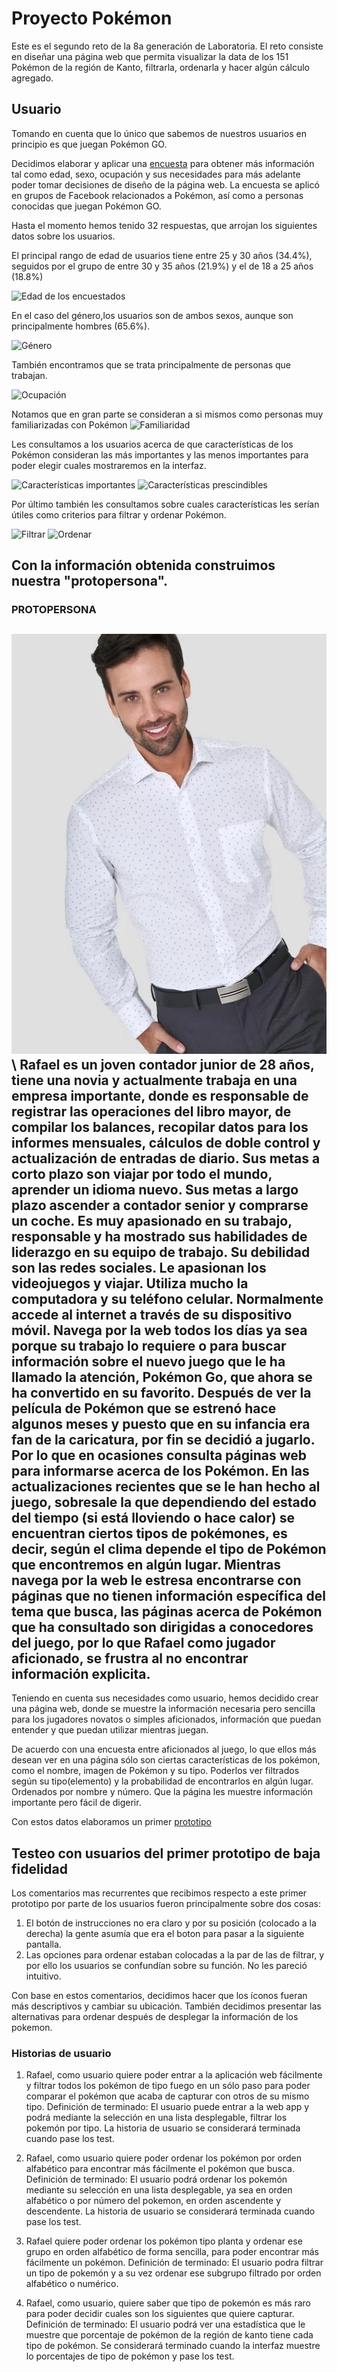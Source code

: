 # Proyecto Pokémon

Este es el segundo reto de la 8a generación de Laboratoria. El reto consiste en diseñar una página web que permita visualizar la data de los 151 Pokémon de la región de Kanto, filtrarla, ordenarla y hacer algún cálculo agregado.

## Usuario

Tomando en cuenta que lo único que sabemos de nuestros usuarios en principio es que juegan Pokémon GO. 

Decidimos elaborar y aplicar una [encuesta](https://forms.gle/w6sJvejhR46GrrDy7) para obtener más información tal como edad, sexo, ocupación y sus necesidades para más adelante poder tomar decisiones de diseño de la página web. La encuesta se aplicó en grupos de Facebook relacionados a Pokémon, así como a personas conocidas que juegan Pokémon GO.

Hasta el momento hemos tenido 32 respuestas, que arrojan los siguientes datos sobre los usuarios.

El principal rango de edad de usuarios tiene entre 25 y 30 años (34.4%), seguidos por el grupo de entre 30 y 35 años (21.9%) y el de 18 a 25 años (18.8%)

![Edad de los encuestados](images/Edad.png)

En el caso del género,los usuarios son de ambos sexos, aunque son principalmente hombres (65.6%).

![Género](images/Género.png)

También encontramos que se trata principalmente de personas que trabajan.

![Ocupación](images/Ocupación.png)

Notamos que en gran parte se consideran a si mismos como personas muy familiarizadas con Pokémon
![Familiaridad](images/Fam.png)

Les consultamos a los usuarios acerca de que características de los Pokémon consideran las más importantes y las menos importantes para poder elegir cuales mostraremos en la interfaz.

![Características importantes](images/Relevantes.png)
![Características prescindibles](images/Irrelevantes.png)

Por último también les consultamos sobre cuales características les serían útiles como criterios para filtrar y ordenar Pokémon.

![Filtrar](images/Filtrar.png)
![Ordenar](images/Ordenar.png)

Con la información obtenida construimos nuestra "protopersona".
---------------------------------------------------------------------------------------------------------
### PROTOPERSONA
![Tip](images/rafael.jpg)\ Rafael es un joven contador junior de 28 años, tiene una novia y actualmente trabaja en una empresa importante, donde es responsable de registrar las operaciones del libro mayor, de compilar los balances, recopilar datos para los informes mensuales, cálculos de doble control y actualización de entradas de diario. 
Sus metas a corto plazo son viajar por todo el mundo, aprender un idioma nuevo.
Sus metas a largo plazo ascender a contador senior y comprarse un coche.
Es muy apasionado en su trabajo, responsable y ha mostrado sus habilidades de liderazgo en su equipo de trabajo. Su debilidad son las redes sociales.
Le apasionan los videojuegos y viajar. Utiliza mucho la computadora y su teléfono celular. Normalmente accede al internet a través de su dispositivo móvil. Navega por la web todos los días ya sea porque su trabajo lo requiere o para buscar información sobre el nuevo juego que le ha llamado la atención, Pokémon Go, que ahora se ha convertido en su favorito. Después de ver la película de Pokémon que se estrenó hace algunos meses y puesto que en su infancia era fan de la caricatura, por fin se decidió a jugarlo. Por lo que en ocasiones consulta páginas web para informarse acerca de los Pokémon. En las actualizaciones recientes que se le han hecho al juego, sobresale la que dependiendo del estado del tiempo (si está lloviendo o hace calor) se encuentran ciertos tipos de pokémones, es decir, según el clima depende el tipo de Pokémon que encontremos en algún lugar.
Mientras navega por la web le estresa encontrarse con páginas que no tienen información específica del tema que busca, las páginas acerca de Pokémon que ha consultado son dirigidas a conocedores del juego, por lo que Rafael como jugador aficionado, se frustra al no encontrar información explicita. 
---------------------------------------------------------------------------------------------------------
Teniendo en cuenta sus necesidades como usuario, hemos decidido crear una página web, donde se muestre la información necesaria pero sencilla para los jugadores novatos o simples aficionados, información que puedan entender y que puedan utilizar mientras juegan. 

De acuerdo con una encuesta entre aficionados al juego, lo que ellos más desean ver en una página sólo son ciertas características de los pokémon, como el nombre, imagen de Pokémon y su tipo. Poderlos ver filtrados según su tipo(elemento) y la probabilidad de encontrarlos en algún lugar. Ordenados por nombre y número. Que la página les muestre información importante pero fácil de digerir. 

Con estos datos elaboramos un primer [prototipo](https://marvelapp.com/9327c7g/screen/58721616)

## Testeo con usuarios del primer prototipo de baja fidelidad

Los comentarios mas recurrentes que recibimos respecto a este primer prototipo por parte de los usuarios fueron principalmente sobre dos cosas:
1. El botón de instrucciones no era claro y por su posición (colocado a la derecha) la gente asumía que era el boton para pasar a la siguiente pantalla.
2. Las opciones para ordenar estaban colocadas a la par de las de filtrar, y por ello los usuarios se confundían sobre su función. No les pareció intuitivo.

Con base en estos comentarios, decidimos hacer que los íconos fueran más descriptivos y cambiar su ubicación. 
También decidimos presentar las alternativas para ordenar después de desplegar la información de los pokemon.

### Historias de usuario

1. Rafael, como usuario quiere poder entrar a la aplicación web fácilmente y filtrar todos los pokémon de tipo fuego en un sólo paso para poder comparar el pokémon que acaba de capturar con otros de su mismo tipo.
Definición de terminado: El usuario puede entrar a la web app y podrá mediante la selección en una lista desplegable, filtrar los pokemón por tipo. La historia de usuario se considerará terminada cuando pase los test.

2. Rafael, como usuario quiere poder ordenar los pokémon por orden alfabético para encontrar más fácilmente el pokémon que busca.
Definición de terminado: El usuario podrá ordenar los pokemón mediante su selección en una lista desplegable, ya sea en orden alfabético o por número del pokemon, en orden ascendente y descendente. La historia de usuario se considerará terminada cuando pase los test.

3. Rafael quiere poder ordenar los pokémon tipo planta y ordenar ese grupo en orden alfabético de forma sencilla, para poder encontrar más fácilmente un pokémon.
Definición de terminado: El usuario podra filtrar un tipo de pokemón y a su vez ordenar ese subgrupo filtrado por orden alfabético o numérico. 

4. Rafael, como usuario, quiere saber que tipo de pokemón es más raro para poder decidir cuales son los siguientes que quiere capturar.
Definición de terminado: El usuario podrá ver una estadística que le muestre que porcentaje de pokémon de la región de kanto tiene cada tipo de pokémon. Se considerará terminado cuando la interfaz muestre lo porcentajes de tipo de pokémon y pase los test.







